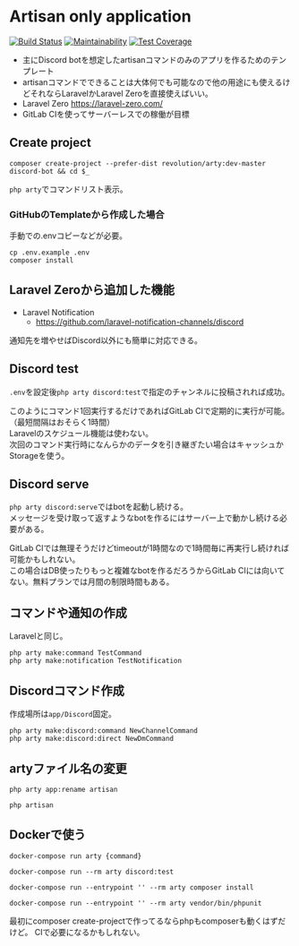 # Artisan only application

[![Build Status](https://travis-ci.com/kawax/arty.svg?branch=master)](https://travis-ci.com/kawax/arty)
[![Maintainability](https://api.codeclimate.com/v1/badges/ac2d9a1669653b4f24ae/maintainability)](https://codeclimate.com/github/kawax/arty/maintainability)
[![Test Coverage](https://api.codeclimate.com/v1/badges/ac2d9a1669653b4f24ae/test_coverage)](https://codeclimate.com/github/kawax/arty/test_coverage)

- 主にDiscord botを想定したartisanコマンドのみのアプリを作るためのテンプレート
- artisanコマンドでできることは大体何でも可能なので他の用途にも使えるけどそれならLaravelかLaravel Zeroを直接使えばいい。
- Laravel Zero https://laravel-zero.com/
- GitLab CIを使ってサーバーレスでの稼働が目標

## Create project

```
composer create-project --prefer-dist revolution/arty:dev-master discord-bot && cd $_
```

`php arty`でコマンドリスト表示。

### GitHubのTemplateから作成した場合
手動での.envコピーなどが必要。

```
cp .env.example .env
composer install
```

## Laravel Zeroから追加した機能

- Laravel Notification
  - https://github.com/laravel-notification-channels/discord

通知先を増やせばDiscord以外にも簡単に対応できる。

## Discord test
`.env`を設定後`php arty discord:test`で指定のチャンネルに投稿されれば成功。

このようにコマンド1回実行するだけであればGitLab CIで定期的に実行が可能。（最短間隔はおそらく1時間）  
Laravelのスケジュール機能は使わない。  
次回のコマンド実行時になんらかのデータを引き継ぎたい場合はキャッシュかStorageを使う。

## Discord serve
`php arty discord:serve`ではbotを起動し続ける。  
メッセージを受け取って返すようなbotを作るにはサーバー上で動かし続ける必要がある。

GitLab CIでは無理そうだけどtimeoutが1時間なので1時間毎に再実行し続ければ可能かもしれない。  
この場合はDB使ったりもっと複雑なbotを作るだろうからGitLab CIには向いてない。無料プランでは月間の制限時間もある。

## コマンドや通知の作成
Laravelと同じ。

```
php arty make:command TestCommand
php arty make:notification TestNotification
```

## Discordコマンド作成
作成場所は`app/Discord`固定。

```
php arty make:discord:command NewChannelCommand
php arty make:discord:direct NewDmCommand
```

## artyファイル名の変更
```
php arty app:rename artisan
```

```
php artisan
```

## Dockerで使う

```
docker-compose run arty {command}
```

```
docker-compose run --rm arty discord:test
```

```
docker-compose run --entrypoint '' --rm arty composer install
```

```
docker-compose run --entrypoint '' --rm arty vendor/bin/phpunit
```

最初にcomposer create-projectで作ってるならphpもcomposerも動くはずだけど。
CIで必要になるかもしれない。
